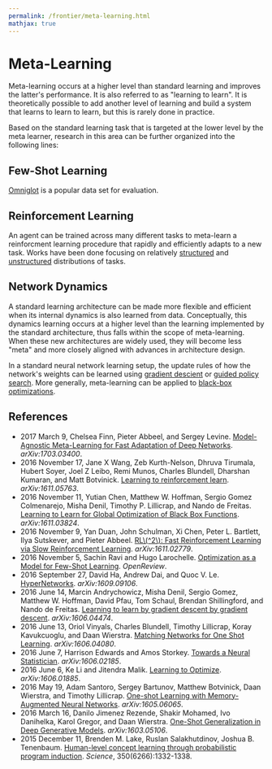 ```yaml
---
permalink: /frontier/meta-learning.html
mathjax: true
---
```

# Meta-Learning

Meta-learning occurs at a higher level than standard learning and improves the latter's performance. It is also referred to as "learning to learn". It is theoretically possible to add another level of learning and build a system that learns to learn to learn, but this is rarely done in practice.

Based on the standard learning task that is targeted at the lower level by the meta learner, research in this area can be further organized into the following lines:

## Few-Shot Learning

[Omniglot](https://github.com/brendenlake/omniglot) is a popular data set for evaluation.

## Reinforcement Learning

An agent can be trained across many different tasks to meta-learn a reinforcment learning procedure that rapidly and efficiently adapts to a new task. Works have been done focusing on relatively [structured](https://arxiv.org/abs/1611.05763) and [unstructured](https://arxiv.org/abs/1611.02779) distributions of tasks.

## Network Dynamics

A standard learning architecture can be made more flexible and efficient when its internal dynamics is also learned from data. Conceptually, this dynamics learning occurs at a higher level than the learning implemented by the standard architecture, thus falls within the scope of meta-learning. When these new architectures are widely used, they will become less "meta" and more closely aligned with advances in architecture design.

In a standard neural network learning setup, the update rules of how the network's weights can be learned using [gradient descient](https://arxiv.org/abs/1606.04474) or [guided policy search](https://arxiv.org/abs/1606.01885). More generally, meta-learning can be applied to [black-box optimizations](https://arxiv.org/abs/1611.03824).

## References

* 2017 March 9, Chelsea Finn, Pieter Abbeel, and Sergey Levine. [Model-Agnostic Meta-Learning for Fast Adaptation of Deep Networks](https://arxiv.org/abs/1703.03400). *arXiv:1703.03400*.
* 2016 November 17, Jane X Wang, Zeb Kurth-Nelson, Dhruva Tirumala, Hubert Soyer, Joel Z Leibo, Remi Munos, Charles Blundell, Dharshan Kumaran, and Matt Botvinick. [Learning to reinforcement learn](https://arxiv.org/abs/1611.05763). *arXiv:1611.05763*.
* 2016 November 11, Yutian Chen, Matthew W. Hoffman, Sergio Gomez Colmenarejo, Misha Denil, Timothy P. Lillicrap, and Nando de Freitas. [Learning to Learn for Global Optimization of Black Box Functions](https://arxiv.org/abs/1611.03824). *arXiv:1611.03824*.
* 2016 November 9, Yan Duan, John Schulman, Xi Chen, Peter L. Bartlett, Ilya Sutskever, and Pieter Abbeel. [RL\\(^2\\): Fast Reinforcement Learning via Slow Reinforcement Learning](https://arxiv.org/abs/1611.02779). *arXiv:1611.02779*.
* 2016 November 5, Sachin Ravi and Hugo Larochelle. [Optimization as a Model for Few-Shot Learning](https://openreview.net/forum?id=rJY0-Kcll). *OpenReview*.
* 2016 September 27, David Ha, Andrew Dai, and Quoc V. Le. [HyperNetworks](https://arxiv.org/abs/1609.09106). *arXiv:1609.09106*.
* 2016 June 14, Marcin Andrychowicz, Misha Denil, Sergio Gomez, Matthew W. Hoffman, David Pfau, Tom Schaul, Brendan Shillingford, and Nando de Freitas. [Learning to learn by gradient descent by gradient descent](https://arxiv.org/abs/1606.04474). *arXiv:1606.04474*.
* 2016 June 13, Oriol Vinyals, Charles Blundell, Timothy Lillicrap, Koray Kavukcuoglu, and Daan Wierstra. [Matching Networks for One Shot Learning](https://arxiv.org/abs/1606.04080). *arXiv:1606.04080*.
* 2016 June 7, Harrison Edwards and Amos Storkey. [Towards a Neural Statistician](https://arxiv.org/abs/1606.02185). *arXiv:1606.02185*.
* 2016 June 6, Ke Li and Jitendra Malik. [Learning to Optimize](https://arxiv.org/abs/1606.01885). *arXiv:1606.01885*.
* 2016 May 19, Adam Santoro, Sergey Bartunov, Matthew Botvinick, Daan Wierstra, and Timothy Lillicrap. [One-shot Learning with Memory-Augmented Neural Networks](https://arxiv.org/abs/1605.06065). *arXiv:1605.06065*.
* 2016 March 16, Danilo Jimenez Rezende, Shakir Mohamed, Ivo Danihelka, Karol Gregor, and Daan Wierstra. [One-Shot Generalization in Deep Generative Models](https://arxiv.org/abs/1603.05106). *arXiv:1603.05106*.
* 2015 December 11, Brenden M. Lake, Ruslan Salakhutdinov, Joshua B. Tenenbaum. [Human-level concept learning through probabilistic program induction](http://science.sciencemag.org/content/350/6266/1332). *Science*, 350(6266):1332-1338.
